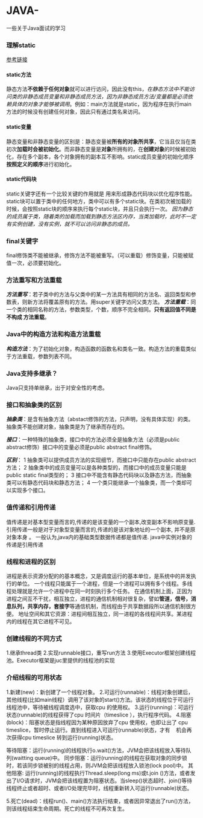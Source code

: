 # JAVA-
一些关于Java面试的学习
### 理解static
[参考链接](http://www.cnblogs.com/dolphin0520/p/3799052.html)
#### static方法
静态方法**不依赖于任何对象**就可以进行访问，因此没有this，*在静态方法中不能访问类的非静态成员变量和非静态成员方法，因为非静态成员方法/变量都是必须依赖具体的对象才能够被调用*。例如：main方法就是static，因为程序在执行main方法的时候没有创建任何对象，因此只有通过类名来访问。
#### static变量
静态变量和非静态变量的区别是：静态变量被**所有的对象所共享**，它当且仅当在类初次**加载时会被初始化**。而非静态变量是**对象**所拥有的，在**创建对象**的时候被初始化，存在多个副本，各个对象拥有的副本互不影响。static成员变量的初始化顺序**按照定义的顺序**进行初始化。
#### static代码块
static关键字还有一个比较关键的作用就是 用来形成静态代码块以优化程序性能。static块可以置于类中的任何地方，类中可以有多个static块。在类初次被加载的时候，会按照static块的顺序来执行每个static块，并且只会执行一次。
*因为静态的成员属于类，随着类的加载而加载到静态方法区内存，当类加载时，此时不一定有实例创建，没有实例，就不可以访问非静态的成员。*
### final关键字 ###
final修饰类不能被继承，修饰方法不能被重写。（可以重载）修饰变量，只能被赋值一次，必须要初始化。
### 方法重写和方法重载 ###
***方法重写***：若子类中的方法与父类中的某一方法具有相同的方法名、返回类型和参数表，则新方法将覆盖原有的方法。用super关键字访问父类方法。
***方法重载***：同一个类的相同名称的方法，参数类型，个数，顺序不完全相同。**只有返回值不同是不构成 方法重载**。
### Java中的构造方法和构造方法重载
***构造方法***：为了初始化对象，构造函数的函数名和类名一致。构造方法的重载类似于方法重载，参数列表不同。
### Java支持多继承？ ###
Java只支持单继承，出于对安全性的考虑。
### 接口和抽象类的区别 ###

***抽象类***：是含有抽象方法（abstact修饰的方法，只声明，没有具体实现）的类。抽象类不能创建对象，抽象类是为了继承而存在的。

***接口***：一种特殊的抽象类，接口中的方法必须全是抽象方法（必须是public abstract修饰）接口中的变量必须是public abstract final修饰。

***区别***：
1 抽象类可以提供成员方法的实现细节，而接口中只能存在public abstract 方法；
2 抽象类中的成员变量可以是各种类型的，而接口中的成员变量只能是public static final类型的；
3 接口中不能含有静态代码块以及静态方法，而抽象类可以有静态代码块和静态方法；
4 一个类只能继承一个抽象类，而一个类却可以实现多个接口。
### 值传递和引用传递 ###
值传递是对基本型变量而言的,传递的是该变量的一个副本,改变副本不影响原变量.
引用传递一般是对于对象型变量而言的,传递的是该对象地址的一个副本, 并不是原对象本身 。
一般认为,java内的基础类型数据传递都是值传递. java中实例对象的传递是引用传递
### 线程和进程的区别 ###
进程是表示资源分配的的基本概念，又是调度运行的基本单位，是系统中的并发执行的单位。
一个线程只能属于一个进程，但是一个进程可以拥有多个线程。多线程处理就是允许一个进程中在同一时刻执行多个任务。
在通信机制上面，正因为进程之间互不干扰，相互独立，进程的通信机制相对很复杂，譬如**管道，信号，消息队列，共享内存，套接字**等通信机制，而线程由于共享数据段所以通信机制很方便。
地址空间和其它资源：进程间相互独立，同一进程的各线程间共享。某进程内的线程在其它进程不可见。
### 创建线程的不同方式 ###
1.继承thread类
2.实现runnable接口，重写run方法
3.使用Executor框架创建线程池。Executor框架是juc里提供的线程池的实现
### 介绍线程的可用状态 ###
1.新建(new)：新创建了一个线程对象。
2.可运行(runnable)：线程对象创建后，其他线程(比如main线程）调用了该对象的start()方法。该状态的线程位于可运行线程池中，等待被线程调度选中，获取cpu 的使用权。
3.运行(running)：可运行状态(runnable)的线程获得了cpu 时间片（timeslice ），执行程序代码。
4.阻塞(block)：阻塞状态是指线程因为某种原因放弃了cpu 使用权，也即让出了 cpu timeslice，暂时停止运行。直到线程进入可运行(runnable)状态，才有     机会再次获得cpu timeslice 转到运行(running)状态。

等待阻塞：运行(running)的线程执行o.wait()方法，JVM会把该线程放入等待队列(waitting queue)中。
同步阻塞：运行(running)的线程在获取对象的同步锁时，若该同步锁被别的线程占用，则JVM会把该线程放入锁池(lock pool)中。
其他阻塞: 运行(running)的线程执行Thread.sleep(long ms)或t.join ()方法，或者发出了I/O请求时，JVM会把该线程置为阻塞状态。当sleep()状态超时、join()等待线程终止或者超时、或者I/O处理完毕时，线程重新转入可运行(runnable)状态。

5.死亡(dead)：线程run()、main()方法执行结束，或者因异常退出了run()方法，则该线程结束生命周期。死亡的线程不可再次复生。

